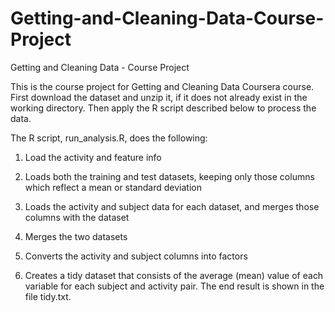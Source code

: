 # Getting-and-Cleaning-Data-Course-Project

Getting and Cleaning Data - Course Project

This is the course project for Getting and Cleaning Data Coursera course. First download the dataset and unzip it, if it does not already exist in the working directory. Then apply the R script described below to process the data.

The R script, run_analysis.R, does the following:

1.	Load the activity and feature info

2.	Loads both the training and test datasets, keeping only those columns which reflect a mean or standard deviation

3.	Loads the activity and subject data for each dataset, and merges those columns with the dataset

4.	Merges the two datasets

5.	Converts the activity and subject columns into factors

6.	Creates a tidy dataset that consists of the average (mean) value of each variable for each subject and activity pair.
The end result is shown in the file tidy.txt.

